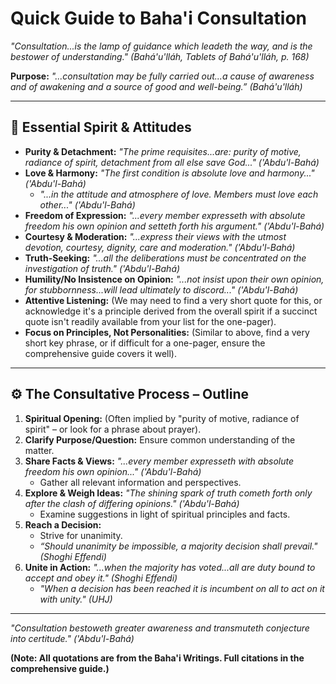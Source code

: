 

# Quick Guide to Baha'i Consultation

_"Consultation...is the lamp of guidance which leadeth the way, and is the bestower of understanding." (Bahá'u'lláh, Tablets of Bahá'u'lláh, p. 168)_

**Purpose:** _"...consultation may be fully carried out...a cause of awareness and of awakening and a source of good and well-being.” (Bahá'u'lláh)_

---

## 🔑 Essential Spirit & Attitudes

*   **Purity & Detachment:** _"The prime requisites...are: purity of motive, radiance of spirit, detachment from all else save God..." ('Abdu'l-Bahá)_
*   **Love & Harmony:** _"The first condition is absolute love and harmony..." ('Abdu'l-Bahá)_
    *   _"...in the attitude and atmosphere of love. Members must love each other..." ('Abdu'l-Bahá)_
*   **Freedom of Expression:** _"...every member expresseth with absolute freedom his own opinion and setteth forth his argument." ('Abdu'l-Bahá)_
*   **Courtesy & Moderation:** _"...express their views with the utmost devotion, courtesy, dignity, care and moderation." ('Abdu'l-Bahá)_
*   **Truth-Seeking:** _"...all the deliberations must be concentrated on the investigation of truth." ('Abdu'l-Bahá)_
*   **Humility/No Insistence on Opinion:** _"...not insist upon their own opinion, for stubbornness...will lead ultimately to discord..." ('Abdu'l-Bahá)_
*   **Attentive Listening:** (We may need to find a very short quote for this, or acknowledge it's a principle derived from the overall spirit if a succinct quote isn't readily available from your list for the one-pager).
*   **Focus on Principles, Not Personalities:** (Similar to above, find a very short key phrase, or if difficult for a one-pager, ensure the comprehensive guide covers it well).

---

## ⚙️ The Consultative Process – Outline

1.  **Spiritual Opening:** (Often implied by "purity of motive, radiance of spirit" – or look for a phrase about prayer).
2.  **Clarify Purpose/Question:** Ensure common understanding of the matter.
3.  **Share Facts & Views:** _"...every member expresseth with absolute freedom his own opinion..." ('Abdu'l-Bahá)_
    *   Gather all relevant information and perspectives.
4.  **Explore & Weigh Ideas:** _"The shining spark of truth cometh forth only after the clash of differing opinions." ('Abdu'l-Bahá)_
    *   Examine suggestions in light of spiritual principles and facts.
5.  **Reach a Decision:**
    *   Strive for unanimity.
    *   _“Should unanimity be impossible, a majority decision shall prevail." (Shoghi Effendi)_
6.  **Unite in Action:** _"...when the majority has voted...all are duty bound to accept and obey it." (Shoghi Effendi)_
    *   _"When a decision has been reached it is incumbent on all to act on it with unity." (UHJ)_

---

_"Consultation bestoweth greater awareness and transmuteth conjecture into certitude." ('Abdu'l-Bahá)_

**(Note: All quotations are from the Baha'i Writings. Full citations in the comprehensive guide.)**